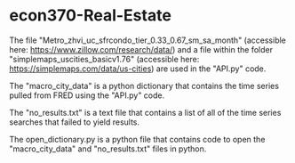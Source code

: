 # econ370-Real-Estate

The file "Metro_zhvi_uc_sfrcondo_tier_0.33_0.67_sm_sa_month" (accessible here: https://www.zillow.com/research/data/) and a file within the folder "simplemaps_uscities_basicv1.76" (accessible here: https://simplemaps.com/data/us-cities) are used in the "API.py" code.

The "macro_city_data" is a python dictionary that contains the time series pulled from FRED using the "API.py" code.

The "no_results.txt" is a text file that contains a list of all of the time series searches that failed to yield results.

The open_dictionary.py is a python file that contains code to open the "macro_city_data" and "no_results.txt" files in python.
